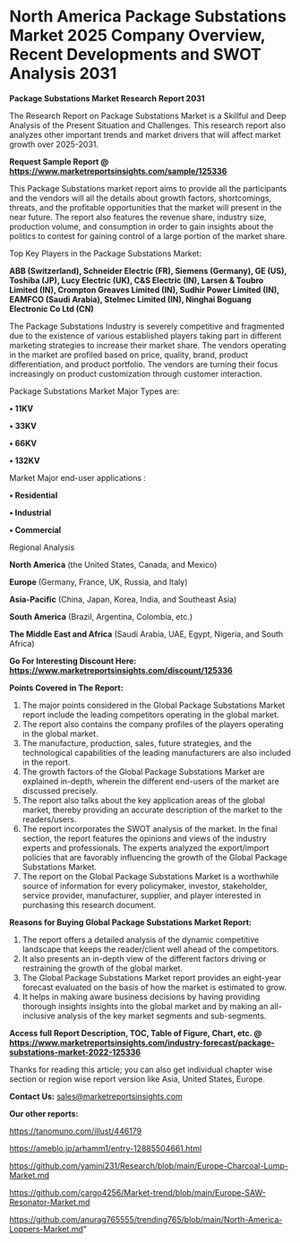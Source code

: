 # North America Package Substations Market 2025 Company Overview, Recent Developments and SWOT Analysis 2031

<strong>Package Substations Market Research Report 2031</strong>

The Research Report on Package Substations Market is a Skillful and Deep Analysis of the Present Situation and Challenges. This research report also analyzes other important trends and market drivers that will affect market growth over 2025-2031.

<strong>Request Sample Report @ <a href=https://www.marketreportsinsights.com/sample/125336>https://www.marketreportsinsights.com/sample/125336</a></strong>

This Package Substations market report aims to provide all the participants and the vendors will all the details about growth factors, shortcomings, threats, and the profitable opportunities that the market will present in the near future. The report also features the revenue share, industry size, production volume, and consumption in order to gain insights about the politics to contest for gaining control of a large portion of the market share.

Top Key Players in the Package Substations Market:

<strong>ABB (Switzerland), Schneider Electric (FR), Siemens (Germany), GE (US), Toshiba (JP), Lucy Electric (UK), C&S Electric (IN), Larsen & Toubro Limited (IN), Crompton Greaves Limited (IN), Sudhir Power Limited (IN), EAMFCO (Saudi Arabia), Stelmec Limited (IN), Ninghai Boguang Electronic Co Ltd (CN)</strong>

The Package Substations Industry is severely competitive and fragmented due to the existence of various established players taking part in different marketing strategies to increase their market share. The vendors operating in the market are profiled based on price, quality, brand, product differentiation, and product portfolio. The vendors are turning their focus increasingly on product customization through customer interaction.

Package Substations Market Major Types are:

<strong>• 11KV

• 33KV

• 66KV

• 132KV</strong>

Market Major end-user applications :

<strong>• Residential

• Industrial

• Commercial</strong>

Regional Analysis

</u><strong><b>North America</b></strong> (the United States, Canada, and Mexico)

<strong><b>Europe </b></strong>(Germany, France, UK, Russia, and Italy)

<strong><b>Asia-Pacific</b></strong> (China, Japan, Korea, India, and Southeast Asia)

<strong><b>South America</b></strong> (Brazil, Argentina, Colombia, etc.)

<strong><b>The Middle East and Africa</b></strong> (Saudi Arabia, UAE, Egypt, Nigeria, and South Africa)

<strong>Go For Interesting Discount Here: <a href=https://www.marketreportsinsights.com/discount/125336>https://www.marketreportsinsights.com/discount/125336</a></strong>

<strong>Points Covered in The Report:</strong>
<ol>
  <li>The major points considered in the Global Package Substations Market report include the leading competitors operating in the global market.</li>
  <li>The report also contains the company profiles of the players operating in the global market.</li>
  <li>The manufacture, production, sales, future strategies, and the technological capabilities of the leading manufacturers are also included in the report.</li>
  <li>The growth factors of the Global Package Substations Market are explained in-depth, wherein the different end-users of the market are discussed precisely.</li>
  <li>The report also talks about the key application areas of the global market, thereby providing an accurate description of the market to the readers/users.</li>
  <li>The report incorporates the SWOT analysis of the market. In the final section, the report features the opinions and views of the industry experts and professionals. The experts analyzed the export/import policies that are favorably influencing the growth of the Global Package Substations Market.</li>
  <li>The report on the Global Package Substations Market is a worthwhile source of information for every policymaker, investor, stakeholder, service provider, manufacturer, supplier, and player interested in purchasing this research document.</li>
</ol>
<strong>Reasons for Buying Global Package Substations Market Report:</strong>

<ol>
  <li>The report offers a detailed analysis of the dynamic competitive landscape that keeps the reader/client well ahead of the competitors.</li>
  <li>It also presents an in-depth view of the different factors driving or restraining the growth of the global market.</li>
  <li>The Global Package Substations Market report provides an eight-year forecast evaluated on the basis of how the market is estimated to grow.</li>
  <li>It helps in making aware business decisions by having providing thorough insights insights into the global market and by making an all-inclusive analysis of the key market segments and sub-segments.</li>
</ol>
<strong>Access full Report Description, TOC, Table of Figure, Chart, etc. @ <a href=https://www.marketreportsinsights.com/industry-forecast/package-substations-market-2022-125336>https://www.marketreportsinsights.com/industry-forecast/package-substations-market-2022-125336</a></strong>


Thanks for reading this article; you can also get individual chapter wise section or region wise report version like Asia, United States, Europe.

<strong>Contact Us:</strong>
sales@marketreportsinsights.com

<strong>Our other reports:</strong>

<a href=https://tanomuno.com/illust/446179>https://tanomuno.com/illust/446179</a>

<a href=https://ameblo.jp/arhamm1/entry-12885504661.html>https://ameblo.jp/arhamm1/entry-12885504661.html</a>

<a href=https://github.com/yamini231/Research/blob/main/Europe-Charcoal-Lump-Market.md>https://github.com/yamini231/Research/blob/main/Europe-Charcoal-Lump-Market.md</a>

<a href=https://github.com/cargo4256/Market-trend/blob/main/Europe-SAW-Resonator-Market.md>https://github.com/cargo4256/Market-trend/blob/main/Europe-SAW-Resonator-Market.md</a>

<a href=https://github.com/anurag765555/trending765/blob/main/North-America-Loppers-Market.md>https://github.com/anurag765555/trending765/blob/main/North-America-Loppers-Market.md</a>"
